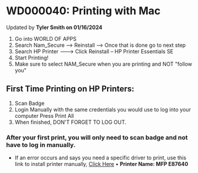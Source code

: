 # WD000040: Printing with Mac
Updated by **Tyler Smith on 01/16/2024**

1. Go into WORLD OF APPS
2. Search Nam_Secure --> Reinstall --> Once that is done go to next step
3. Search HP Printer ---> Click Reinstall – HP Printer Essentials SE 
4. Start Printing! 
5. Make sure to select NAM_Secure when you are printing and NOT "follow you"

## First Time Printing on HP Printers:
1. Scan Badge
2. Login Manually with the same credentials you would use to log into your computer Press Print All 
3. When finished, DON'T FORGET TO LOG OUT. 

### After your first print, you will only need to scan badge and not have to log in manually. 

- If an error occurs and says you need a specific driver to print, use this link to install printer manually, [Click Here](https://ftp.hp.com/pub/softlib/software12/HP_Quick_Start/osx/Applications/HP_Easy_Admin.app.zip)
	• **Printer Name:  MFP E87640**